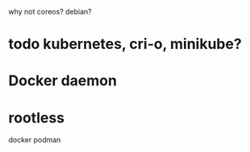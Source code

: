 why not coreos? debian?

# todo kubernetes, cri-o, minikube?

# Docker daemon

# rootless

docker
podman
